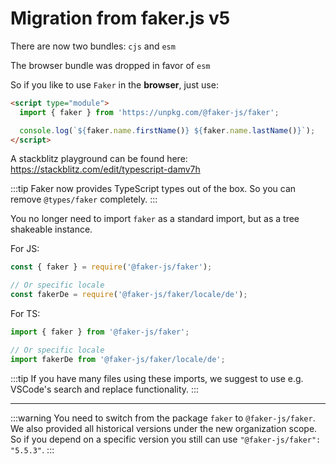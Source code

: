 # Migration from faker.js v5

There are now two bundles: `cjs` and `esm`

The browser bundle was dropped in favor of `esm`

So if you like to use `Faker` in the **browser**, just use:

```html
<script type="module">
  import { faker } from 'https://unpkg.com/@faker-js/faker';

  console.log(`${faker.name.firstName()} ${faker.name.lastName()}`);
</script>
```

A stackblitz playground can be found here: https://stackblitz.com/edit/typescript-damv7h

:::tip
Faker now provides TypeScript types out of the box.
So you can remove `@types/faker` completely.
:::

You no longer need to import `faker` as a standard import, but as a tree shakeable instance.

For JS:

```js
const { faker } = require('@faker-js/faker');

// Or specific locale
const fakerDe = require('@faker-js/faker/locale/de');
```

For TS:

```ts
import { faker } from '@faker-js/faker';

// Or specific locale
import fakerDe from '@faker-js/faker/locale/de';
```

:::tip
If you have many files using these imports, we suggest to use e.g. VSCode's search and replace functionality.
:::

---

:::warning
You need to switch from the package `faker` to `@faker-js/faker`.  
We also provided all historical versions under the new organization scope. So if you depend on a specific version you still can use `"@faker-js/faker": "5.5.3"`.
:::

